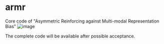 # armr
Core code of "Asymmetric Reinforcing against Multi-modal Representation Bias"
![image](https://github.com/user-attachments/assets/f4078619-4d9d-4eb2-8330-cd1787b7ea8f)

The complete code will be available after possible acceptance.
